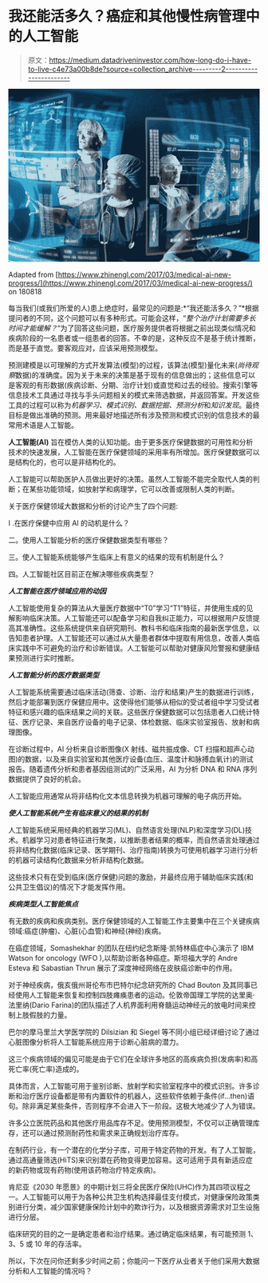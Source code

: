 # 我还能活多久？癌症和其他慢性病管理中的人工智能

> 原文：<https://medium.datadriveninvestor.com/how-long-do-i-have-to-live-c4e73a00b8de?source=collection_archive---------2----------------------->

![](img/e26c135f2dc948bf8ffa9d8a651c7815.png)

Adapted from [https://www.zhinengl.com/2017/03/medical-ai-new-progress/](https://www.zhinengl.com/2017/03/medical-ai-new-progress/) on 180818

每当我们(或我们所爱的人)患上绝症时，最常见的问题是:*“我还能活多久？”*根据提问者的不同，这个问题可以有多种形式。可能会这样，“*整个治疗计划需要多长时间才能缓解？*“为了回答这些问题，医疗服务提供者将根据之前出现类似情况和疾病阶段的一名患者或一组患者的回答。不幸的是，这种反应不是基于统计推断，而是基于直觉。要客观应对，应该采用预测模型。

预测建模是以可理解的方式开发算法(模型)的过程，该算法(模型)量化未来(*尚待观察*数据)的准确度。因为关于未来的决策是基于现有的信息做出的；这些信息可以是客观的有形数据(疾病诊断、分期、治疗计划)或直觉和过去的经验。搜索引擎等信息技术工具通过寻找与手头问题相关的模式来筛选数据，并返回答案。开发这些工具的过程可以称为*机器学习、模式识别、数据挖掘、预测分析*和*知识发现*。最终目标是做出准确的预测。用来最好地描述所有涉及预测和模式识别的信息技术的最常用术语是人工智能。

**人工智能(AI)** 旨在模仿人类的认知功能。由于更多医疗保健数据的可用性和分析技术的快速发展，人工智能在医疗保健领域的采用率有所增加。医疗保健数据可以是结构化的，也可以是非结构化的。

人工智能可以帮助医护人员做出更好的决策。虽然人工智能不能完全取代人类的判断；在某些功能领域，如放射学和病理学，它可以改善或限制人类的判断。

关于医疗保健领域大数据和分析的讨论产生了四个问题:

I .在医疗保健中应用 AI 的动机是什么？

二。使用人工智能分析的医疗保健数据类型有哪些？

三。使人工智能系统能够产生临床上有意义的结果的现有机制是什么？

四。人工智能社区目前正在解决哪些疾病类型？

***人工智能在医疗领域应用的动因***

人工智能使用复杂的算法从大量医疗数据中“T0”学习“T1”特征，并使用生成的见解影响临床决策。人工智能还可以配备学习和自我纠正能力，可以根据用户反馈提高其准确性。这些系统提供来自研究期刊、教科书和临床指南的最新医学信息，以告知患者护理。人工智能还可以通过从大量患者群体中提取有用信息，改善人类临床实践中不可避免的治疗和诊断错误。人工智能可以帮助对健康风险警报和健康结果预测进行实时推断。

***人工智能分析的医疗数据类型***

人工智能系统需要通过临床活动(筛查、诊断、治疗和结果)产生的数据进行训练，然后才能部署到医疗保健应用中。这使得他们能够从相似的受试者组中学习受试者特征和感兴趣的临床结果之间的关联。这些医疗保健数据可以包括患者人口统计特征、医疗记录、来自医疗设备的电子记录、体检数据、临床实验室报告、放射和病理图像。

在诊断过程中，AI 分析来自诊断图像(X 射线、磁共振成像、CT 扫描和超声心动图)的数据，以及来自实验室和其他医疗设备(血压、温度计和脉搏血氧计)的测试报告。随着遗传分析和患者基因组测试的广泛采用，AI 为分析 DNA 和 RNA 序列数据提供了良好的机会。

人工智能应用通常从将非结构化文本信息转换为机器可理解的电子病历开始。

***使人工智能系统产生有临床意义的结果的机制***

人工智能系统采用经典的机器学习(ML)、自然语言处理(NLP)和深度学习(DL)技术。机器学习对患者特征进行聚类，以推断患者结果的概率，而自然语言处理通过将非结构化数据(临床记录、医学期刊、治疗指南)转换为可使用机器学习进行分析的机器可读结构化数据来分析非结构化数据。

这些技术只有在受到临床(医疗保健)问题的激励，并最终应用于辅助临床实践(和公共卫生倡议)的情况下才能发挥作用。

***疾病类型人工智能焦点***

有无数的疾病和疾病类别。医疗保健领域的人工智能工作主要集中在三个关键疾病领域:癌症(肿瘤)、心脏(心血管)和神经(神经)疾病。

在癌症领域，Somashekhar 的团队在纽约纪念斯隆·凯特林癌症中心演示了 IBM Watson for oncology (WFO ),以帮助诊断各种癌症。斯坦福大学的 Andre Esteva 和 Sabastian Thrun 展示了深度神经网络在皮肤癌诊断中的作用。

对于神经疾病，俄亥俄州哥伦布市巴特尔纪念研究所的 Chad Bouton 及其同事已经使用人工智能来恢复和控制四肢瘫痪患者的运动。伦敦帝国理工学院的达里奥·法里纳(Dario Farina)的团队描述了人机界面利用脊髓运动神经元的放电时间来控制上肢假肢的力量。

巴尔的摩马里兰大学医学院的 Dilsizian 和 Siegel 等不同小组已经详细讨论了通过心脏图像分析将人工智能系统应用于诊断心脏病的潜力。

这三个疾病领域的偏见可能是由于它们在全球许多地区的高疾病负担(发病率)和高死亡率(死亡率)造成的。

具体而言，人工智能可用于鉴别诊断、放射学和实验室程序中的模式识别。许多诊断和治疗医疗设备都是带有内置软件的机器人，这些软件依赖于条件(if…then)语句。除非满足某些条件，否则程序不会进入下一阶段。这极大地减少了人为错误。

许多公立医院药品和其他医疗用品库存不足。使用预测模型，不仅可以正确管理库存，还可以通过预测耐药性和需求来正确规划治疗库存。

在制药行业，有一个潜在的化学分子库，可用于特定药物的开发。有了人工智能，通过高通量筛选(HiTS)来识别潜在药物变得更加容易。这可适用于具有新适应症的新药物或现有药物(使用该药物治疗特定疾病)。

肯尼亚《2030 年愿景》的中期计划三将全民医疗保险(UHC)作为其四项议程之一。人工智能可以用于为各种公共卫生机构选择最佳支付模式，对健康保险政策类别进行分类，减少国家健康保险计划中的欺诈行为，以及根据资源需求对卫生设施进行分层。

临床研究的目的之一是确定患者和治疗结果。通过确定临床结果，有可能预测 1、3、5 或 10 年的存活率。

所以，下次在问你还剩多少时间之前；你能问一下医疗从业者关于他们采用大数据分析和人工智能的情况吗？